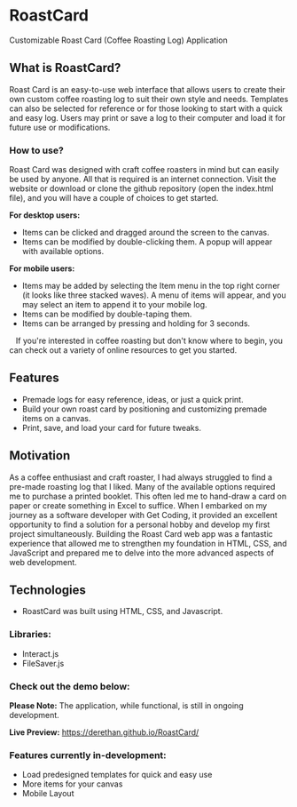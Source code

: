 # RoastCard
Customizable Roast Card (Coffee Roasting Log) Application

## What is RoastCard?
 Roast Card is an easy-to-use web interface that allows users to create their own custom coffee roasting log to suit their own style and needs. Templates can also be selected for reference or for those looking to start with a quick and easy log. Users may print or save a log to their computer and load it for future use or modifications.

### How to use?
 Roast Card was designed with craft coffee roasters in mind but can easily be used by anyone. All that is required is an internet connection. Visit the website or download or clone the github repository (open the index.html file), and you will have a couple of choices to get started.

 
**For desktop users:**
* Items can be clicked and dragged around the screen to the canvas.
* Items can be modified by double-clicking them. A popup will appear with available options.

**For mobile users:**
* Items may be added by selecting the Item menu in the top right corner (it looks like three stacked waves). A menu of items will appear, and you may select an item to append it to your mobile log.
* Items can be modified by double-taping them.
* Items can be arranged by pressing and holding for 3 seconds.

  
If you're interested in coffee roasting but don't know where to begin, you can check out a variety of online resources to get you started.

## Features
* Premade logs for easy reference, ideas, or just a quick print.
* Build your own roast card by positioning and customizing premade items on a canvas.
* Print, save, and load your card for future tweaks.

## Motivation
As a coffee enthusiast and craft roaster, I had always struggled to find a pre-made roasting log that I liked. Many of the available options required me to purchase a printed booklet. This often led me to hand-draw a card on paper or create something in Excel to suffice. When I embarked on my journey as a software developer with Get Coding, it provided an excellent opportunity to find a solution for a personal hobby and develop my first project simultaneously. Building the Roast Card web app was a fantastic experience that allowed me to strengthen my foundation in HTML, CSS, and JavaScript and prepared me to delve into the more advanced aspects of web development.

## Technologies
* RoastCard was built using HTML, CSS, and Javascript.

### Libraries:
* Interact.js
* FileSaver.js

### Check out the demo below:

**Please Note:** The application, while functional, is still in ongoing development.

**Live Preview:** https://derethan.github.io/RoastCard/


### Features currently in-development:
* Load predesigned templates for quick and easy use
* More items for your canvas
* Mobile Layout
